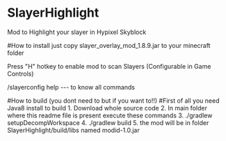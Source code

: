 # SlayerHighlight
Mod to Highlight your slayer in Hypixel Skyblock

#How to install
just copy slayer_overlay_mod_1.8.9.jar to your minecraft folder

Press "H" hotkey to enable mod to scan Slayers (Configurable in Game Controls)

/slayerconfig help --- to know all commands 

#How to build (you dont need to but if you want to!!)
 #First of all you need Java8 install to build
    1. Download whole source code
    2. In main folder where this readme file is present execute these commands
    3. ./gradlew setupDecompWorkspace
    4. ./gradlew build
    5. the mod will be in folder SlayerHighlight/build/libs named modid-1.0.jar
